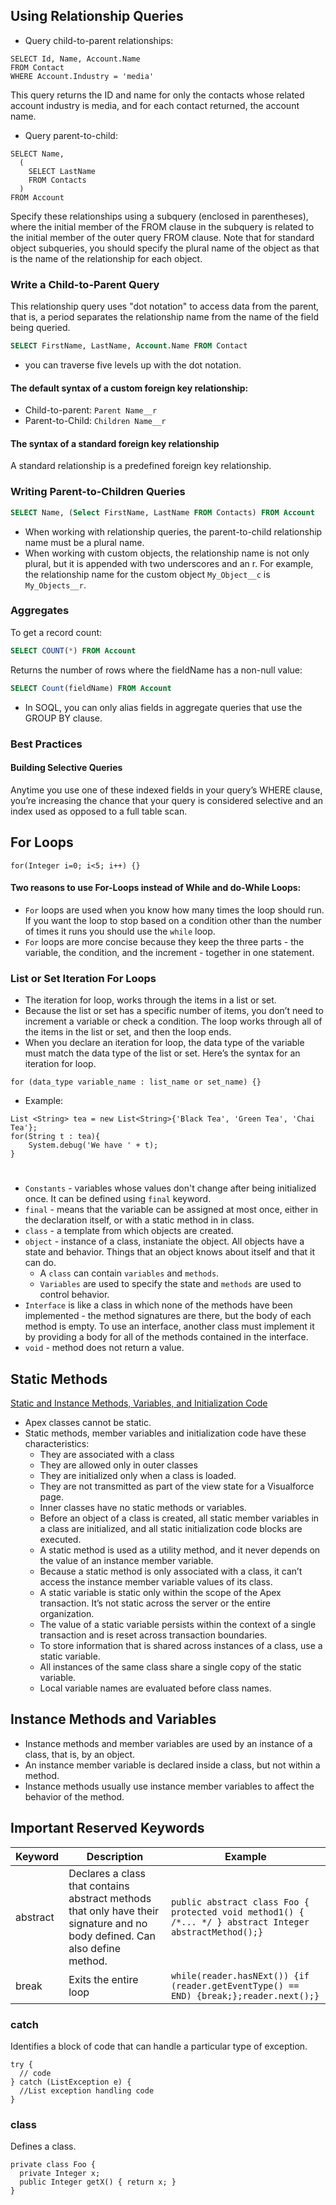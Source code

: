 ## Using Relationship Queries
* Query child-to-parent relationships:
```apex
SELECT Id, Name, Account.Name
FROM Contact
WHERE Account.Industry = 'media'
```
This query returns the ID and name for only the contacts whose related account industry is media, and for each contact returned, the account name.

* Query parent-to-child:
```apex
SELECT Name,
  (
    SELECT LastName
    FROM Contacts
  )
FROM Account
```
Specify these relationships using a subquery (enclosed in parentheses), where the initial member of the FROM clause in the subquery is related to the initial member of the outer query FROM clause. Note that for standard object subqueries, you should specify the plural name of the object as that is the name of the relationship for each object.

### Write a Child-to-Parent Query
This relationship query uses "dot notation" to access data from the parent, that is, a period separates the relationship name from the name of the field being queried.
```sql
SELECT FirstName, LastName, Account.Name FROM Contact
```
* you can traverse five levels up with the dot notation.

#### The default syntax of a custom foreign key relationship:
* Child-to-parent: `Parent Name__r`
* Parent-to-Child: `Children Name__r`

#### The syntax of a standard foreign key relationship
A standard relationship is a predefined foreign key relationship.

### Writing Parent-to-Children Queries
```sql
SELECT Name, (Select FirstName, LastName FROM Contacts) FROM Account
```
* When working with relationship queries, the parent-to-child relationship name must be a plural name.
* When working with custom objects, the relationship name is not only plural, but it is appended with two underscores and an r. For example, the relationship name for the custom object `My_Object__c` is `My_Objects__r`.


### Aggregates
To get a record count:
```sql
SELECT COUNT(*) FROM Account
```

Returns the number of rows where the fieldName has a non-null value:
```sql
SELECT Count(fieldName) FROM Account
```

* In SOQL, you can only alias fields in aggregate queries that use the GROUP BY clause.

### Best Practices
#### Building Selective Queries
Anytime you use one of these indexed fields in your query’s WHERE clause, you’re increasing the chance that your query is considered selective and an index used as opposed to a full table scan. 

## For Loops
```apex
for(Integer i=0; i<5; i++) {}
```
#### Two reasons to use For-Loops instead of While and do-While Loops:
* `For` loops are used when you know how many times the loop should run.  If you want the loop to stop based on a condition other than the number of times it runs you should use the `while` loop.
* `For` loops are more concise because they keep the three parts - the variable, the condition, and the increment - together in one statement.

### List or Set Iteration For Loops
*  The iteration for loop, works through the items in a list or set.
* Because the list or set has a specific number of items, you don’t need to increment a variable or check a condition. The loop works through all of the items in the list or set, and then the loop ends.
* When you declare an iteration for loop, the data type of the variable must match the data type of the list or set. Here’s the syntax for an iteration for loop.
```apex
for (data_type variable_name : list_name or set_name) {}
```
* Example:
```apex
List <String> tea = new List<String>{'Black Tea', 'Green Tea', 'Chai Tea'};
for(String t : tea){
    System.debug('We have ' + t);
}
```

#
* `Constants` - variables whose values don't change after being initialized once.  It can be defined using `final` keyword.
* `final` - means that the variable can be assigned at most once, either in the declaration itself, or with a static method in in class.
* `class` - a template from which objects are created.
* `object` - instance of a class, instaniate the object.  All objects have a state and behavior.  Things that an object knows about itself and that it can do.
  * A `class` can contain `variables` and `methods`.  
  * `Variables` are used to specify the state and `methods` are used to control behavior.
* `Interface` is like a class in which none of the methods have been implemented - the method signatures are there, but the body of each method is empty.  To use an interface, another class must implement it by providing a body for all of the methods contained in the interface.
* `void` - method does not return a value.
## Static Methods
[Static and Instance Methods, Variables, and Initialization Code](https://developer.salesforce.com/docs/atlas.en-us.apexcode.meta/apexcode/apex_classes_static.htm?search_text=static)
* Apex classes cannot be static.  
* Static methods, member variables and initialization code have these characteristics:
  * They are associated with a class
  * They are allowed only in outer classes
  * They are initialized only when a class is loaded.
  * They are not transmitted as part of the view state for a Visualforce page.
  * Inner classes have no static methods or variables.
  * Before an object of a class is created, all static member variables in a class are initialized, and all static initialization code blocks are executed.
  * A static method is used as a utility method, and it never depends on the value of an instance member variable. 
  * Because a static method is only associated with a class, it can’t access the instance member variable values of its class.
  * A static variable is static only within the scope of the Apex transaction. It’s not static across the server or the entire organization. 
  * The value of a static variable persists within the context of a single transaction and is reset across transaction boundaries. 
  * To store information that is shared across instances of a class, use a static variable.
  * All instances of the same class share a single copy of the static variable. 
  * Local variable names are evaluated before class names.

## Instance Methods and Variables
* Instance methods and member variables are used by an instance of a class, that is, by an object. 
* An instance member variable is declared inside a class, but not within a method. 
* Instance methods usually use instance member variables to affect the behavior of the method.
## Important Reserved Keywords
| Keyword | Description | Example |
|------|-----|---|
|abstract| Declares a class that contains abstract methods that only have their signature and no body defined.  Can also define method. | `public abstract class Foo { protected void method1() { /*... */ } abstract Integer abstractMethod();}` |
| break | Exits the entire loop | `while(reader.hasNExt()) {if (reader.getEventType() == END) {break;};reader.next();}` |

### catch
Identifies a block of code that can handle a particular type of exception.
```apex
try {
  // code
} catch (ListException e) {
  //List exception handling code
}
```
### class
Defines a class.
```apex 
private class Foo {
  private Integer x;
  public Integer getX() { return x; }
}
```
